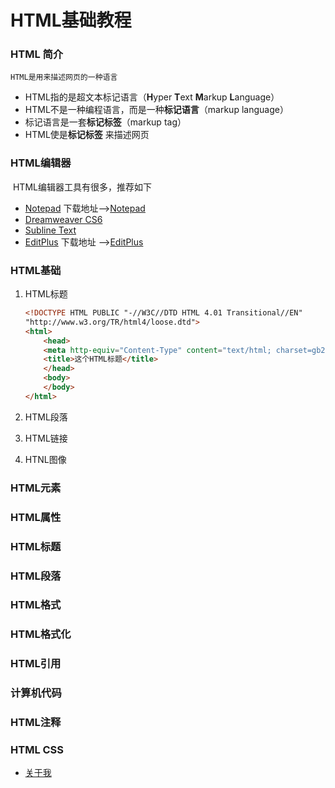 # HTML基础教程





### HTML 简介

`HTML是用来描述网页的一种语言`

* HTML指的是超文本标记语言（**H**yper **T**ext  **M**arkup **L**anguage）
* HTML不是一种编程语言，而是一种**标记语言**（markup language）
* 标记语言是一套**标记标签**（markup tag）
* HTML使是**标记标签** 来描述网页  

### HTML编辑器

​	HTML编辑器工具有很多，推荐如下

* [Notepad](https://notepad-plus-plus.org/)    下载地址—>[Notepad](https://notepad-plus-plus.org/download/v7.6.2.html)
* [Dreamweaver CS6](https://www.adobe.com/cn/products/cs6/dreamweaver.html)
* [Subline Text](https://www.sublimetext.com/)
* [EditPlus](https://www.editplus.com/)   下载地址 —>[EditPlus](https://www.editplus.com/download.html)

### HTML基础

1. HTML标题

   ```html
   <!DOCTYPE HTML PUBLIC "-//W3C//DTD HTML 4.01 Transitional//EN"
   "http://www.w3.org/TR/html4/loose.dtd">
   <html>
       <head>
       <meta http-equiv="Content-Type" content="text/html; charset=gb2312">
       <title>这个HTML标题</title>
       </head>
       <body>
       </body>
   </html>
   ```

2. HTML段落

3. HTML链接

4. HTNL图像

### HTML元素

### HTML属性

### HTML标题

### HTML段落

### HTML格式

### HTML格式化

### HTML引用

### 计算机代码

### HTML注释

### HTML CSS





















- <a href="https://www.likui.co/" target="_blank">关于我</a>
